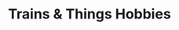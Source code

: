 ---
title: "Trains & Things Hobbies"
url: /traverse-city/trains-and-things-hobbies/
shop: sports
---